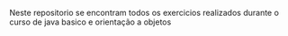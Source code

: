 Neste repositorio se encontram todos os exercicios realizados durante o curso de java basico e orientação a objetos 
